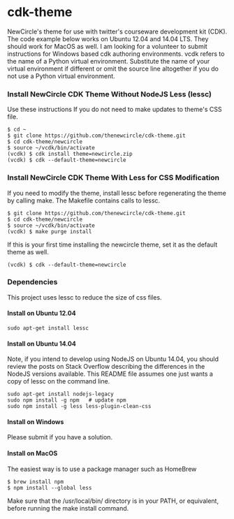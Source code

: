 cdk-theme
=========

NewCircle's theme for use with twitter's courseware development kit (CDK). The code example below works on Ubuntu 12.04 and 14.04 LTS. They should work for MacOS as well. I am looking for a volunteer to submit instructions for Windows based cdk authoring environments.  vcdk refers to the name of a Python virtual environment. Substitute the name of your virtual environment if different or omit the source line altogether if you do not use a Python virtual environment.

### Install NewCircle CDK Theme Without NodeJS Less (lessc) 
Use these instructions If you do not need to make updates to theme's CSS file.
	
    $ cd ~
    $ git clone https://github.com/thenewcircle/cdk-theme.git
    $ cd cdk-theme/newcircle
    $ source ~/vcdk/bin/activate       
    (vcdk) $ cdk install theme=newcircle.zip
    (vcdk) $ cdk --default-theme=newcircle


### Install NewCircle CDK Theme With Less for CSS Modification
If you need to modify the theme, install lessc before regenerating the theme by calling make. The Makefile contains calls to lessc.
    
    $ git clone https://github.com/thenewcircle/cdk-theme.git
    $ cd cdk-theme/newcircle
    $ source ~/vcdk/bin/activate
    (vcdk) $ make purge install

If this is your first time installing the newcircle theme, set it as the default theme as well.    
    
    (vcdk) $ cdk --default-theme=newcircle


### Dependencies
This project uses lessc to reduce the size of css files. 

#### Install on Ubuntu 12.04
    sudo apt-get install lessc

#### Install on Ubuntu 14.04
Note, if you intend to develop using NodeJS on Ubuntu 14.04, you should review the posts on Stack Overflow describing the differences in the NodeJS versions available. This README file assumes one just wants a copy of lessc on the command line.

    sudo apt-get install nodejs-legacy
    sudo npm install -g npm   # update npm
	sudo npm install -g less less-plugin-clean-css

#### Install on Windows 
Please submit if you have a solution.

#### Install on MacOS
The easiest way is to use a package manager such as HomeBrew

    $ brew install npm
    $ npm install --global less

Make sure that the /usr/local/bin/ directory is in your PATH, or equivalent, before running the make install command. 
